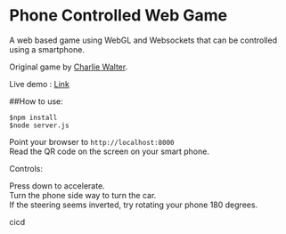 # Phone Controlled Web Game
A web based game using WebGL and Websockets that can be controlled using a smartphone.

Original game by [Charlie Walter](http://charliejwalter.net/).

Live demo : [Link](https://morning-crag-2187.herokuapp.com/)

##How to use:

```
$npm install
$node server.js
```

Point your browser to `http://localhost:8000` </br>
Read the QR code on the screen on your smart phone.  

Controls:

Press down to accelerate.  </br>
Turn the phone side way to turn the car. </br>
If the steering seems inverted, try rotating your phone 180 degrees.  </br>

cicd
